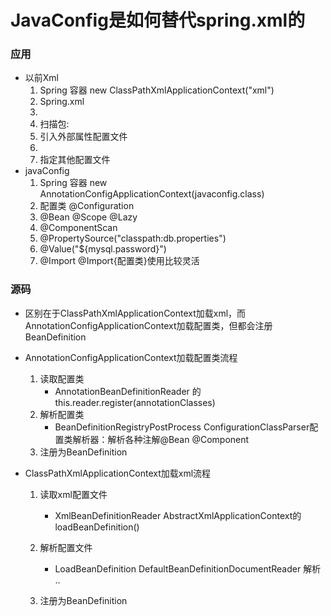 # JavaConfig是如何替代spring.xml的

### 应用

- 以前Xml
  1. Spring 容器 new ClassPathXmlApplicationContext("xml")
  1. Spring.xml
  1. <bean scope lazy>
  1. 扫描包: <componet-scan>
  1. 引入外部属性配置文件 <property-placeHodeler resource ="xx.properties">
  1. <property name="password" value ="${mysql.password}"> </property>
  1. 指定其他配置文件<import resource=“”>
- javaConfig
  1. Spring 容器 new AnnotationConfigApplicationContext(javaconfig.class)
  1. 配置类 @Configuration
  1. @Bean @Scope @Lazy
  1. @ComponentScan
  1. @PropertySource("classpath:db.properties")
  1. @Value("${mysql.password}")
  1. @Import @Import{配置类}使用比较灵活
    

### 源码

- 区别在于ClassPathXmlApplicationContext加载xml，而AnnotationConfigApplicationContext加载配置类，但都会注册BeanDefinition

- AnnotationConfigApplicationContext加载配置类流程
  1. 读取配置类 
     - AnnotationBeanDefinitionReader 的this.reader.register(annotationClasses)
  1. 解析配置类
     - BeanDefinitionRegistryPostProcess ConfigurationClassParser配置类解析器：解析各种注解@Bean @Component
  1. 注册为BeanDefinition

- ClassPathXmlApplicationContext加载xml流程
  1. 读取xml配置文件
     - XmlBeanDefinitionReader AbstractXmlApplicationContext的loadBeanDefinition()
  1. 解析配置文件
     - LoadBeanDefinition  DefaultBeanDefinitionDocumentReader 解析 <bean> <import>.. 
       
  1. 注册为BeanDefinition